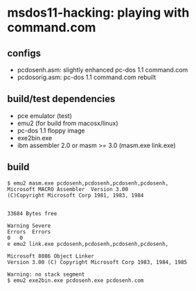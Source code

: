 # msdos11-hacking: playing with command.com

## configs

- pcdosenh.asm: slightly enhanced pc-dos 1.1 command.com
- pcdosorig.asm: pc-dos 1.1 command.com rebuilt

## build/test dependencies

- pce emulator (test)
- emu2 (for build from macosx/linux)
- pc-dos 1.1 floppy image 
- exe2bin.exe
- ibm assembler 2.0 or masm >= 3.0 (masm.exe link.exe)

## build

```
$ emu2 masm.exe pcdosenh,pcdosenh,pcdosenh,pcdosenh,
Microsoft MACRO Assembler  Version 3.00               
(C)Copyright Microsoft Corp 1981, 1983, 1984


33684 Bytes free   

Warning Severe
Errors	Errors 
0	0
e emu2 link.exe pcdosenh,pcdosenh,pcdosenh,pcdosenh,

Microsoft 8086 Object Linker
Version 3.00 (C) Copyright Microsoft Corp 1983, 1984, 1985

Warning: no stack segment
$ emu2 exe2bin.exe pcdosenh.exe pcdosenh.com
```
